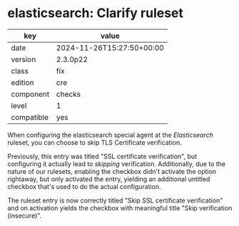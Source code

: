 [//]: # (werk v2)
# elasticsearch: Clarify ruleset

key        | value
---------- | ---
date       | 2024-11-26T15:27:50+00:00
version    | 2.3.0p22
class      | fix
edition    | cre
component  | checks
level      | 1
compatible | yes

When configuring the elasticsearch special agent at the _Elasticsearch_ ruleset,
you can choose to skip TLS Certificate verification.

Previously, this entry was titled "SSL certificate verification", but configuring it
actually lead to *skipping* verification.
Additionally, due to the nature of our rulesets, enabling the checkbox didn't activate
the option rightaway, but only activated the entry, yielding an additional untitled checkbox
that's used to do the actual configuration.

The ruleset entry is now correctly titled "Skip SSL certificate verification" and on activation
yields the checkbox with meaningful title "Skip verification (insecure)".

